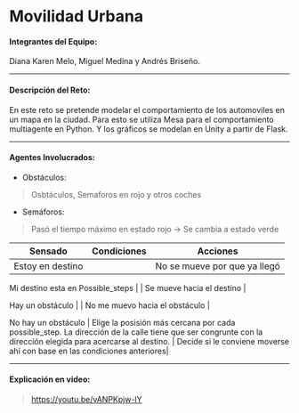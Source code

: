 # Movilidad Urbana
#### Integrantes del Equipo: 
Diana Karen Melo, Miguel Medina y Andrés Briseño.
___
#### Descripción del Reto: 
En este reto se pretende modelar el comportamiento de los automoviles en un mapa en la ciudad. Para esto se utiliza Mesa para el comportamiento multiagente en Python. Y los gráficos se modelan en Unity a partir de Flask.
___
#### Agentes Involucrados: 
* Obstáculos:

> Osbtáculos, Semaforos en rojo y otros coches

* Semáforos:

> Pasó el tiempo máximo en estado rojo &rarr; Se cambia a estado verde


Sensado | Condiciones | Acciones |
--- | --- | --- | 
Estoy en destino |  | No se mueve por que ya llegó | 

Mi destino esta en Possible_steps |  | Se mueve hacia el destino |

Hay un obstáculo |  | No me muevo hacia el obstáculo |

No hay un obstáculo | Elige la posisión más cercana por cada possible_step. La dirección de la calle tiene que ser congrunte con la dirección elegida para acercarse al destino. | Decide si le conviene moverse ahí con base en las condiciones anteriores|
___
#### Explicación en video:
> https://youtu.be/vANPKpjw-lY
